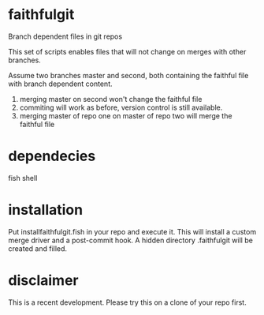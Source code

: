 # faithfulgit
Branch dependent files in git repos

This set of scripts enables files that will not change on merges with other branches.

Assume two branches master and second, both containing the faithful file with branch dependent content.
1) merging master on second won't change the faithful file
2) commiting will work as before, version control is still available.
3) merging master of repo one on master of repo two will merge the faithful file

# dependecies
fish shell

# installation
Put installfaithfulgit.fish in your repo and execute it. This will install a custom merge driver and a post-commit hook. A hidden directory .faithfulgit will be created and filled.

# disclaimer
This is a recent development. Please try this on a clone of your repo first.